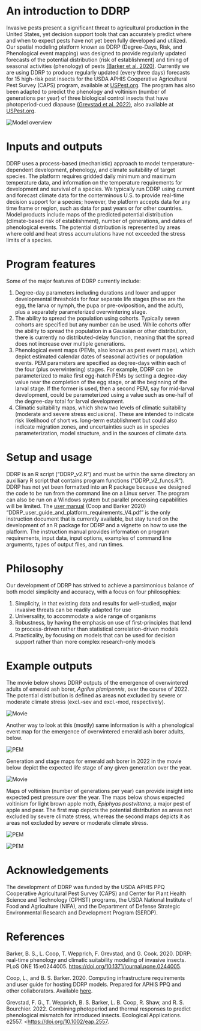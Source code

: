 # An introduction to DDRP

Invasive pests present a significant threat to agricultural production
in the United States, yet decision support tools that can accurately
predict where and when to expect pests have not yet been fully developed
and utilized. Our spatial modeling platform known as DDRP (Degree-Days,
Risk, and Phenological event mapping) was designed to provide regularly
updated forecasts of the potential distribution (risk of establishment)
and timing of seasonal activities (phenology) of pests [(Barker et
al. 2020)](https://doi.org/10.1371/journal.pone.0244005). Currently we
are using DDRP to produce regularly updated (every three days) forecasts
for 15 high-risk pest insects for the USDA APHIS Cooperative
Agricultural Pest Survey (CAPS) program, available at
[USPest.org](http://uspest.org/CAPS). The program has also been adapted
to predict the phenology and voltinism (number of generations per year)
of three biological control insects that have photoperiod-cued diapause
[(Grevstad et al. 2022)](https://doi.org/10.1002/eap.2557), also available at
[USPest.org](http://uspest.org/dd/dodmaps).

![Model
overview](https://github.com/bbarker505/ddrp_v2/blob/master/images/model_overview.png?raw=true)

# Inputs and outputs

DDRP uses a process-based (mechanistic) approach to model
temperature-dependent development, phenology, and climate suitability of
target species. The platform requires gridded daily minimum and maximum
temperature data, and information on the temperature requirements for
development and survival of a species. We typically run DDRP using
current and forecast climate data for the conterminous U.S. to provide
real-time decision support for a species; however, the platform accepts
data for any time frame or region, such as data for past years or for
other countries. Model products include maps of the predicted potential
distribution (climate-based risk of establishment), number of
generations, and dates of phenological events. The potential
distribution is represented by areas where cold and heat stress
accumulations have not exceeded the stress limits of a species.

# Program features

Some of the major features of DDRP currently include:  
1) Degree-day parameters including durations and lower and upper
developmental thresholds for four separate life stages (these are the
egg, the larva or nymph, the pupa or pre-oviposition, and the adult),
plus a separately parameterized overwintering stage.  
2) The ability to spread the population using cohorts. Typically seven
cohorts are specified but any number can be used. While cohorts offer
the ability to spread the population in a Gaussian or other
distribution, there is currently no distributed-delay function, meaning
that the spread does not increase over multiple generations.  
3) Phenological event maps (PEMs, also known as pest event maps), which
depict estimated calendar dates of seasonal activities or population
events. PEM parameters are specified as degree-days within each of the
four (plus overwintering) stages. For example, DDRP can be parameterized
to make first egg-hatch PEMs by setting a degree-day value near the
completion of the egg stage, or at the beginning of the larval stage. If
the former is used, then a second PEM, say for mid-larval development,
could be parameterized using a value such as one-half of the degree-day
total for larval development.  
4) Climatic suitability maps, which show two levels of climatic
suitability (moderate and severe stress exclusions). These are intended
to indicate risk likelihood of short vs. long-term establishment but
could also indicate migration zones, and uncertainties such as in
species parameterization, model structure, and in the sources of climate
data.

# Setup and usage

DDRP is an R script (“DDRP\_v2.R”) and must be within the same directory
an auxilliary R script that contains program functions
(“DDRP\_v2\_funcs.R”). DDRP has not yet been formatted into an R package
because we designed the code to be run from the command line on a Linux
server. The program can also be run on a Windows system but parallel
processing capabilities will be limited. The [user
manual](https://github.com/bbarker505/ddrp_v2/blob/master/DDRP_user_guide_and_platform_requirements_V4.pdf)
(Coop and Barker 2020)
“DDRP\_user\_guide\_and\_platform\_requirements\_V4.pdf” is the only
instruction document that is currently available, but stay tuned on the
development of an R package for DDRP and a vignette on how to use the
platform. The instruction manual provides information on program
requirements, input data, input options, examples of command line
arguments, types of output files, and run times.

# Philosophy

Our development of DDRP has strived to achieve a parsimonious balance of
both model simplicity and accuracy, with a focus on four philosophies:  
1) Simplicity, in that existing data and results for well-studied, major
invasive threats can be readily adapted for use  
2) Universality, to accommodate a wide range of organisms  
3) Robustness, by having the emphasis on use of first-principles that
lend to process-driven rather than statistical correlation-driven
models  
4) Practicality, by focusing on models that can be used for decision
support rather than more complex research-only models

# Example outputs

The movie below shows DDRP outputs of the emergence of overwintered
adults of emerald ash borer, *Agrilus planipennis*, over the course of 2022. The potential distribution is defined as areas not excluded by severe or moderate climate stress (excl.-sev and excl.-mod, respectively). 

![Movie](https://github.com/bbarker505/ddrp_v2/blob/master/images/EAB_2022_Adults.gif?raw=true)

Another way to look at this (mostly) same information is with a
phenological event map for the emergence of overwintered emerald ash borer adults, below.  

![PEM](https://github.com/bbarker505/ddrp_v2/blob/master/images/EAB_Avg_PEMp0Excl2_20221231.png)

Generation and stage maps for emerald ash borer in 2022 in the movie below depict the expected life stage of any given generation over the year.  

![Movie](https://github.com/bbarker505/ddrp_v2/blob/master/images/EAB_2022_stageCount.gif?raw=true)

Maps of voltinism (number of generations per year) can provide insight into expected pest pressure over the year. The maps below shows expected voltinism for light brown apple moth, *Epiphyas postvittana*, a major pest of apple and pear. The first map depicts the potential distribution as areas not excluded by severe climate stress, whereas the second maps depicts it as areas not excluded by severe or moderate climate stress.

![PEM](https://github.com/bbarker505/ddrp_v2/blob/master/images/LBAM_NumGen_Excl1_20221231.png?raw=TRUE)

![PEM](https://github.com/bbarker505/ddrp_v2/blob/master/images/LBAM_NumGen_Excl2_20221231.png?raw=TRUE)

# Acknowledgements

The development of DDRP was funded by the USDA APHIS PPQ Cooperative
Agricultural Pest Survey (CAPS) and Center for Plant Health Science and
Technology (CPHST) programs, the USDA National Institute of Food and
Agriculture (NIFA), and the Department of Defense Strategic
Environmental Research and Development Program (SERDP).

# References

Barker, B. S., L. Coop, T. Wepprich, F. Grevstad, and G. Cook. 2020.
DDRP: real-time phenology and climatic suitability modeling of invasive
insects. PLoS ONE 15:e0244005.
<https://doi.org/10.1371/journal.pone.0244005>.

Coop, L., and B. S. Barker. 2020. Computing infrastructure requirements
and user guide for hosting DDRP models. Prepared for APHIS PPQ and other
collaborators. Available
[here](https://github.com/bbarker505/ddrp_v2/blob/master/DDRP_user_guide_and_platform_requirements_V4.pdf).

Grevstad, F. G., T. Wepprich, B. S. Barker, L. B. Coop, R. Shaw, and R.
S. Bourchier. 2022. Combining photoperiod and thermal responses to
predict phenological mismatch for introduced insects. Ecological
Applications. e2557. <https://doi.org/10.1002/eap.2557.
